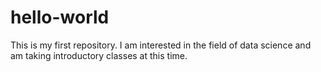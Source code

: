 # hello-world
This is my first repository.  I am interested in the field of data science and am taking introductory classes at this time.
